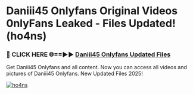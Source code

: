 # Daniii45 Onlyfans Original Videos 0nlyFans Leaked - Files Updated! (ho4ns)

<h3>🔴 CLICK HERE 🌐==►► <a href="https://tinyurl.com/ehrbuxhb" rel="nofollow">Daniii45 Onlyfans Updated Files</a></h3>

Get Daniii45 Onlyfans and all content. Now you can access all videos and pictures of Daniii45 Onlyfans. New Updated Files 2025!

[![ho4ns](https://i.imgur.com/lVYEuWS.gif)](https://tinyurl.com/ehrbuxhb)
